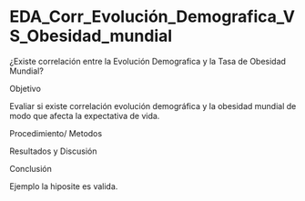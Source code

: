 # EDA_Corr_Evolución_Demografica_VS_Obesidad_mundial

¿Existe correlación entre la Evolución Demografica y la Tasa de Obesidad Mundial?

Objetivo

Evaliar si existe correlación evolución demográfica y la obesidad mundial de modo que afecta la expectativa de vida.

Procedimiento/ Metodos

Resultados y Discusión

Conclusión

Ejemplo la hiposite es valida.

